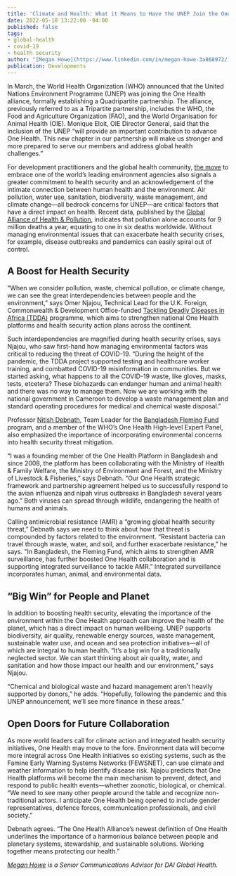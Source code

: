 ```yaml
---
title: 'Climate and Health: What it Means to Have the UNEP Join the One Health Alliance'
date: 2022-05-18 13:22:00 -04:00
published: false
tags:
- global-health
- covid-19
- health security
author: "[Megan Howe](https://www.linkedin.com/in/megan-howe-3a868972/)"
publication: Developments
---
```


In March, the World Health Organization (WHO) announced that the United Nations Environment Programme (UNEP) was joining the One Health alliance, formally establishing a Quadripartite partnership. The alliance, previously referred to as a Tripartite partnership, includes the WHO, the Food and Agriculture Organization (FAO), and the World Organisation for Animal Health (OIE). Monique Eloit, OIE Director General, said that the inclusion of the UNEP “will provide an important contribution to advance One Health. This new chapter in our partnership will make us stronger and more prepared to serve our members and address global health challenges.”





For development practitioners and the global health community, [the move](https://www.who.int/news/item/18-03-2022-un-environment-programme-joins-alliance-to-implement-one-health-approach) to embrace one of the world’s leading environment agencies also signals a greater commitment to health security and an acknowledgement of the intimate connection between human health and the environment. Air pollution, water use, sanitation, biodiversity, waste management, and climate change—all bedrock concerns for UNEP—are critical factors that have a direct impact on health. Recent data, published by the [Global Alliance of Health & Pollution](https://gahp.net/), indicates that pollution alone accounts for 9 million deaths a year, equating to one in six deaths worldwide. Without managing environmental issues that can exacerbate health security crises, for example, disease outbreaks and pandemics can easily spiral out of control. 

## A Boost for Health Security 

“When we consider pollution, waste, chemical pollution, or climate change, we can see the great interdependencies between people and the environment,” says Omer Njajou, Technical Lead for the U.K. Foreign, Commonwealth & Development Office-funded [Tackling Deadly Diseases in Africa (TDDA)](https://www.dai.com/our-work/projects/africa-tackling-deadly-diseases-in-africa-program) programme, which aims to strengthen national One Health platforms and health security action plans across the continent.

Such interdependencies are magnified during health security crises, says Njajou, who saw first-hand how managing environmental factors was critical to reducing the threat of COVID-19. “During the height of the pandemic, the TDDA project supported testing and healthcare worker training, and combatted COVID-19 misinformation in communities. But we started asking, what happens to all the COVID-19 waste, like gloves, masks, tests, etcetera? These biohazards can endanger human and animal health and there was no way to manage them. Now we are working with the national government in Cameroon to develop a waste management plan and standard operating procedures for medical and chemical waste disposal.”

Professor [Nitish Debnath](https://www.dai.com/who-we-are/our-team/nitish-debnath), Team Leader for the [Bangladesh Fleming Fund ](https://www.dai.com/our-work/projects/bangladesh-fleming-fund)program, and a member of the WHO’s One Health High-level Expert Panel, also emphasized the importance of incorporating environmental concerns into health security threat mitigation. 

“I was a founding member of the One Health Platform in Bangladesh and since 2008, the platform has been collaborating with the Ministry of Health & Family Welfare, the Ministry of Environment and Forest, and the Ministry of Livestock & Fisheries,” says Debnath. “Our One Health strategic framework and partnership agreement helped us to successfully respond to the avian influenza and nipah virus outbreaks in Bangladesh several years ago.” Both viruses can spread through wildlife, endangering the health of humans and animals. 

Calling antimicrobial resistance (AMR) a “growing global health security threat,” Debnath says we need to think about how that threat is compounded by factors related to the environment. “Resistant bacteria can travel through waste, water, and soil, and further exacerbate resistance,” he says. "In Bangladesh, the Fleming Fund, which aims to strengthen AMR surveillance, has further boosted One Health collaboration and is supporting integrated surveillance to tackle AMR.” Integrated surveillance incorporates human, animal, and environmental data.

## “Big Win” for People and Planet 

In addition to boosting health security, elevating the importance of the environment within the One Health approach can improve the health of the planet, which has a direct impact on human wellbeing. UNEP supports biodiversity, air quality, renewable energy sources, waste management, sustainable water use, and ocean and sea protection initiatives—all of which are integral to human health. “It’s a big win for a traditionally neglected sector. We can start thinking about air quality, water, and sanitation and how those impact our health and our environment,” says Njajou. 

“Chemical and biological waste and hazard management aren’t heavily supported by donors,” he adds. “Hopefully, following the pandemic and this UNEP announcement, we’ll see more finance in these areas.” 

## Open Doors for Future Collaboration

As more world leaders call for climate action and integrated health security initiatives, One Health may move to the fore. Environment data will become more integral across One Health initiatives so existing systems, such as the Famine Early Warning Systems Networks (FEWSNET), can use climate and weather information to help identify disease risk. Njajou predicts that One Health platforms will become the main mechanism to prevent, detect, and respond to public health events—whether zoonotic, biological, or chemical. “We need to see many other people around the table and recognize non-traditional actors. I anticipate One Health being opened to include gender representatives, defence forces, communication professionals, and civil society.” 

Debnath agrees. “The One Health Alliance’s newest definition of One Health underlines the importance of a harmonious balance between people and planetary systems, stewardship, and sustainable solutions. Working together means protecting our health.”

*[Megan Howe](https://www.linkedin.com/in/megan-howe-3a868972/) is a Senior Communications Advisor for DAI Global Health.*